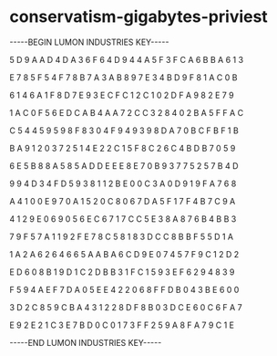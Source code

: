 # conservatism-gigabytes-priviest

-----BEGIN LUMON INDUSTRIES KEY-----

5 D 9 A A D 4 D A 3 6 F 6 4 D 9 4 4 A 5 F 3 F C A 6 B B A 6 1 3

E 7 8 5 F 5 4 F 7 8 B 7 A 3 A B 8 9 7 E 3 4 B D 9 F 8 1 A C 0 B

6 1 4 6 A 1 F 8 D 7 E 9 3 E C F C 1 2 C 1 0 2 D F A 9 8 2 E 7 9

1 A C 0 F 5 6 E D C A B 4 A A 7 2 C C 3 2 8 4 0 2 B A 5 F F A C

C 5 4 4 5 9 5 9 8 F 8 3 0 4 F 9 4 9 3 9 8 D A 7 0 B C F B F 1 B

B A 9 1 2 0 3 7 2 5 1 4 E 2 2 C 1 5 F 8 C 2 6 C 4 B D B 7 0 5 9

6 E 5 B 8 8 A 5 8 5 A D D E E E 8 E 7 0 B 9 3 7 7 5 2 5 7 B 4 D

9 9 4 D 3 4 F D 5 9 3 8 1 1 2 B E 0 0 C 3 A 0 D 9 1 9 F A 7 6 8

A 4 1 0 0 E 9 7 0 A 1 5 2 0 C 8 0 6 7 D A 5 F 1 7 F 4 B 7 C 9 A

4 1 2 9 E 0 6 9 0 5 6 E C 6 7 1 7 C C 5 E 3 8 A 8 7 6 B 4 B B 3

7 9 F 5 7 A 1 1 9 2 F E 7 8 C 5 8 1 8 3 D C C 8 B B F 5 5 D 1 A

1 A 2 A 6 2 6 4 6 6 5 A A B A 6 C D 9 E 0 7 4 5 7 F 9 C 1 2 D 2

E D 6 0 8 B 1 9 D 1 C 2 D B B 3 1 F C 1 5 9 3 E F 6 2 9 4 8 3 9

F 5 9 4 A E F 7 D A 0 5 E E 4 2 2 0 6 8 F F D B 0 4 3 B E 6 0 0

3 D 2 C 8 5 9 C B A 4 3 1 2 2 8 D F 8 B 0 3 D C E 6 0 C 6 F A 7

E 9 2 E 2 1 C 3 E 7 B D 0 C 0 1 7 3 F F 2 5 9 A 8 F A 7 9 C 1 E

-----END LUMON INDUSTRIES KEY-----

